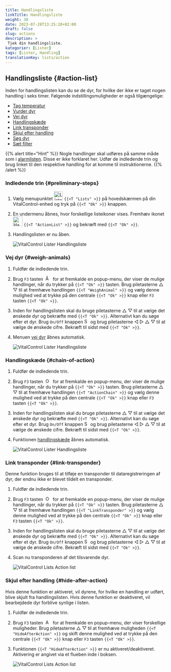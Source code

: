 ```yaml
---
title: Handlingsliste
linkTitle: Handlingsliste
weight: 30
date: 2023-07-28T13:25:28+02:00
draft: false
slug: actions
description: >
 Tjek din handlingsliste.
kategorier: [Lister]
tags: [Lister, Handling]
translationKey: lists/action
---
```

## Handlingsliste {#action-list}

Inden for handlingslisten kan du se de dyr, for hvilke der ikke er taget nogen handling i seks timer. Følgende indstillingsmuligheder er også tilgængelige:

- [Tag temperatur](../alarm/#take-temperature)
- [Vurder dyr](../alarm/#rate-animal)
- [Vej dyr](#weigh-animals)
- [Handlingskæde](#chain-of-action)
- [Link transponder](#link-transponder)
- [Skjul efter handling](#hide-after-action)
- [Søg dyr](../alarm/#search-animal)
- [Sæt filter](../alarm/#set-filter)

{{% alert title="Hint" %}}
Nogle handlinger skal udføres på samme måde som i [alarmlisten](../alarm). Disse er ikke forklaret her. Udfør de indledende trin og brug linket til den respektive handling for at komme til instruktionerne.
{{% /alert %}}

### Indledende trin {#preliminary-steps}

1. Vælg menupunktet <img src="/icons/main/lists.svg" width="28" align="bottom" alt="Lister" />  `{{<T "Lists" >}}` på hovedskærmen på din VitalControl-enhed og tryk på `{{<T "Ok" >}}` knappen.

2. En undermenu åbnes, hvor forskellige listeikoner vises. Fremhæv ikonet <img src="/icons/lists/actionlist.svg" width="30" align="bottom" alt="Handlingsliste" /> `{{<T "ActionList" >}}` og bekræft med `{{<T "Ok" >}}`.

3. Handlingslisten er nu åben.

   ![VitalControl Lister Handlingsliste](../images/firststeps3.png "Indledende trin")

### Vej dyr {#weigh-animals}

1. Fuldfør de indledende trin.

2. Brug `F3` tasten &nbsp;<img src="/icons/footer/open-popup.svg" width="15" align="bottom" alt="Åbn popup" />&nbsp; for at fremkalde en popup-menu, der viser de mulige handlinger, når du trykker på `{{<T "Ok" >}}` tasten. Brug piletasterne △ ▽ til at fremhæve handlingen `{{<T "WeighAnimal" >}}` og vælg denne mulighed ved at trykke på den centrale `{{<T "Ok" >}}` knap eller `F3` tasten `{{<T "Ok" >}}`.


3. Inden for handlingslisten skal du bruge piletasterne △ ▽ til at vælge det ønskede dyr og bekræfte med `{{<T "Ok" >}}`. Alternativt kan du søge efter et dyr. Brug `On/Off` knappen <img src="/icons/footer/search.svg" width="15" align="bottom" alt="Search" /> og brug piletasterne ◁ ▷ △ ▽ til at vælge de ønskede cifre. Bekræft til sidst med `{{<T "Ok" >}}`.

4. Menuen [vej dyr](../../actions/record-weight/) åbnes automatisk.

   ![VitalControl Lister Handlingsliste](../images/weightanimals.png "Vej dyr")

### Handlingskæde {#chain-of-action}

1. Fuldfør de indledende trin.

2. Brug `F3` tasten &nbsp;<img src="/icons/footer/open-popup.svg" width="15" align="bottom" alt="Open popup" />&nbsp; for at fremkalde en popup-menu, der viser de mulige handlinger, når du trykker på `{{<T "Ok" >}}` tasten. Brug piletasterne △ ▽ til at fremhæve handlingen `{{<T "ActionChain" >}}` og vælg denne mulighed ved at trykke på den centrale `{{<T "Ok" >}}` knap eller `F3` tasten `{{<T "Ok" >}}`.

3. Inden for handlingslisten skal du bruge piletasterne △ ▽ til at vælge det ønskede dyr og bekræfte med `{{<T "Ok" >}}`. Alternativt kan du søge efter et dyr. Brug `On/Off` knappen <img src="/icons/footer/search.svg" width="15" align="bottom" alt="Search" /> og brug piletasterne ◁ ▷ △ ▽ til at vælge de ønskede cifre. Bekræft til sidst med `{{<T "Ok" >}}`.

4. Funktionen [handlingskæde](../../chain-of-actions) åbnes automatisk.

   ![VitalControl Lister Handlingsliste](../images/chainofaction.png "Handlingskæde")

### Link transponder {#link-transponder}

Denne funktion bruges til at tilføje en transponder til dataregistreringen af dyr, der endnu ikke er blevet tildelt en transponder.

1. Fuldfør de indledende trin.

2. Brug `F3` tasten &nbsp;<img src="/icons/footer/open-popup.svg" width="15" align="bottom" alt="Open popup" />&nbsp; for at fremkalde en popup-menu, der viser de mulige handlinger, når du trykker på `{{<T "Ok" >}}` tasten. Brug piletasterne △ ▽ til at fremhæve handlingen `{{<T "LinkTransponder" >}}` og vælg denne mulighed ved at trykke på den centrale `{{<T "Ok" >}}` knap eller `F3` tasten `{{<T "Ok" >}}`.


3. Inden for handlingslisten skal du bruge piletasterne △ ▽ til at vælge det ønskede dyr og bekræfte med `{{<T "Ok" >}}`. Alternativt kan du søge efter et dyr. Brug `On/Off` knappen <img src="/icons/footer/search.svg" width="15" align="bottom" alt="Search" /> og brug piletasterne ◁ ▷ △ ▽ til at vælge de ønskede cifre. Bekræft til sidst med `{{<T "Ok" >}}`.

4. Scan nu transponderen af det tilsvarende dyr.

   ![VitalControl Lists Action list](../images/linktransponder.png "Link transponder")

### Skjul efter handling {#hide-after-action}

Hvis denne funktion er aktiveret, vil dyrene, for hvilke en handling er udført, blive skjult fra handlingslisten. Hvis denne funktion er deaktiveret, vil bearbejdede dyr forblive synlige i listen.

1. Fuldfør de indledende trin.

2. Brug `F3` tasten &nbsp;<img src="/icons/footer/open-popup.svg" width="15" align="bottom" alt="Actions" />&nbsp; for at fremkalde en popup-menu, der viser forskellige muligheder. Brug piletasterne △ ▽ til at fremhæve muligheden `{{<T "HideAfterAction" >}}` og skift denne mulighed ved at trykke på den centrale `{{<T "Ok" >}}` knap eller `F3` tasten `{{<T "Ok" >}}`.

3. Funktionen `{{<T "HideAfterAction" >}}` er nu aktiveret/deaktiveret. Aktivering er angivet via et flueben inde i boksen.

   ![VitalControl Lists Action list](../images/hideafteraction.png "Hide after action")
